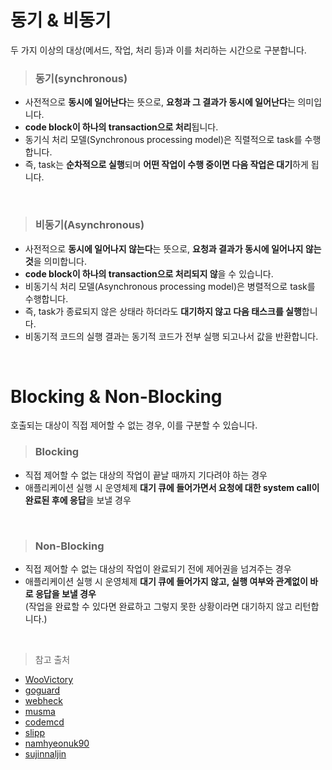 # 동기 & 비동기
두 가지 이상의 대상(메서드, 작업, 처리 등)과 이를 처리하는 시간으로 구분합니다.

> ### 동기(synchronous)
- 사전적으로 **동시에 일어난다**는 뜻으로, **요청과 그 결과가 동시에 일어난다**는 의미입니다.
- **code block이 하나의 transaction으로 처리**됩니다.
- 동기식 처리 모델(Synchronous processing model)은 직렬적으로 task를 수행합니다.
- 즉, task는 **순차적으로 실행**되며 **어떤 작업이 수행 중이면 다음 작업은 대기**하게 됩니다.

<br>

> ### 비동기(Asynchronous)
- 사전적으로 **동시에 일어나지 않는다**는 뜻으로, **요청과 결과가 동시에 일어나지 않는 것**을 의미합니다.
- **code block이 하나의 transaction으로 처리되지 않**을 수 있습니다.
- 비동기식 처리 모델(Asynchronous processing model)은 병렬적으로 task를 수행합니다.
- 즉, task가 종료되지 않은 상태라 하더라도 **대기하지 않고 다음 태스크를 실행**합니다.
- 비동기적 코드의 실행 결과는 동기적 코드가 전부 실행 되고나서 값을 반환합니다.

<br>

# Blocking & Non-Blocking
호출되는 대상이 직접 제어할 수 없는 경우, 이를 구분할 수 있습니다.

> ### Blocking
- 직접 제어할 수 없는 대상의 작업이 끝날 때까지 기다려야 하는 경우
- 애플리케이션 실행 시 운영체제 **대기 큐에 들어가면서 요청에 대한 system call이 완료된 후에 응답**을 보낼 경우

<br>

> ### Non-Blocking
- 직접 제어할 수 없는 대상의 작업이 완료되기 전에 제어권을 넘겨주는 경우
- 애플리케이션 실행 시 운영체제 **대기 큐에 들어가지 않고, 실행 여부와 관계없이 바로 응답을 보낼 경우**  
(작업을 완료할 수 있다면 완료하고 그렇지 못한 상황이라면 대기하지 않고 리턴합니다.)

<br>

> 참고 출처
- [WooVictory](https://github.com/WooVictory/Ready-For-Tech-Interview/blob/master/Operating%20System/%EB%8F%99%EA%B8%B0%EC%99%80%20%EB%B9%84%EB%8F%99%EA%B8%B0.md)
- [goguard](https://velog.io/@daybreak/%EB%8F%99%EA%B8%B0-%EB%B9%84%EB%8F%99%EA%B8%B0-%EC%B2%98%EB%A6%AC)
- [webheck](https://webheck.tistory.com/entry/Java%EB%8F%99%EA%B8%B0%EC%99%80-%EB%B9%84%EB%8F%99%EA%B8%B0-%EB%B0%A9%EC%8B%9DAsynchronous-processing-model)
- [musma](https://musma.github.io/2019/04/17/blocking-and-synchronous.html)
- [codemcd](https://velog.io/@codemcd/Sync-VS-Async-Blocking-VS-Non-Blocking-sak6d01fhx)
- [slipp](https://slipp.net/questions/367)
- [namhyeonuk90](https://www.slideshare.net/namhyeonuk90/tcp-ip-io-model)
- [sujinnaljin](https://sujinnaljin.medium.com/swift-async-await-concurrency-bd7bcf34e26f)